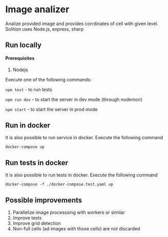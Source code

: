 Image analizer
===

Analize provided image and provides corrdinates of cell with given level.
Solition uses Node.js, express, sharp

## Run locally

#### Prerequisites
1. Nodejs

Execute one of the following commands:

`npm test` - to run tests

`npm run dev` - to start the server in dev mode (through nodemon)

`npm start` - to start the server in prod mode

## Run in docker

It is also possible to run service in docker. Execute the following command

`docker-compose up`

## Run tests in docker

It is also possible to run tests in docker. Execute the following command

`docker-compose -f ./docker-compose.test.yaml up`

## Possible improvements

1. Parallelize image processsing with workers or similar
2. Improve tests
3. Improve grid detection
4. Non-full cells (ad images with those cells) are not discarded
